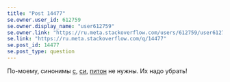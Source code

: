 ```yaml
---
title: "Post 14477"
se.owner.user_id: 612759
se.owner.display_name: "user612759"
se.owner.link: "https://ru.meta.stackoverflow.com/users/612759/user612759"
se.link: "https://ru.meta.stackoverflow.com/q/14477"
se.post_id: 14477
se.post_type: question
---
```

<p>По-моему, синонимы <a href="https://ru.stackoverflow.com/questions/tagged/%d1%81" class="s-tag post-tag" title="показать вопросы с меткой [с]" aria-label="показать вопросы с меткой [с]" rel="tag" aria-labelledby="tag-с-tooltip-container" data-tag-menu-origin="Unknown">с</a>, <a href="https://ru.stackoverflow.com/questions/tagged/%d1%81%d0%b8" class="s-tag post-tag" title="показать вопросы с меткой [си]" aria-label="показать вопросы с меткой [си]" rel="tag" aria-labelledby="tag-си-tooltip-container" data-tag-menu-origin="Unknown">си</a>, <a href="https://ru.stackoverflow.com/questions/tagged/%d0%bf%d0%b8%d1%82%d0%be%d0%bd" class="s-tag post-tag" title="показать вопросы с меткой [питон]" aria-label="показать вопросы с меткой [питон]" rel="tag" aria-labelledby="tag-питон-tooltip-container" data-tag-menu-origin="Unknown">питон</a> не нужны. Их надо убрать!</p>
